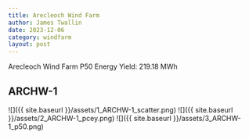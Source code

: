 ```yaml
---
title: Arecleoch Wind Farm
author: James Twallin
date: 2023-12-06
category: windfarm
layout: post
---
```

Arecleoch Wind Farm P50 Energy Yield: 219.18 MWh

ARCHW-1
-------------
![]({{ site.baseurl }}/assets/1_ARCHW-1_scatter.png)
![]({{ site.baseurl }}/assets/2_ARCHW-1_pcey.png)
![]({{ site.baseurl }}/assets/3_ARCHW-1_p50.png)


